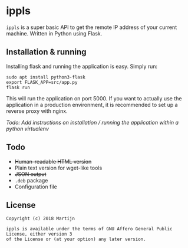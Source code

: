 # ippls

`ippls` is a super basic API to get the remote IP address of your current machine.
Written in Python using Flask.

## Installation & running
Installing flask and running the application is easy. Simply run:
```
sudo apt install python3-flask
export FLASK_APP=src/app.py
flask run
```
This will run the application on port 5000. If you want to actually use the application
in a production environment, it is recommended to set up a reverse proxy with nginx.

_Todo: Add instructions on installation / running the application within a python
virtualenv_

## Todo

* ~~Human-readable HTML version~~
* Plain text version for wget-like tools
* ~~JSON output~~
* `.deb` package
* Configuration file

## License

```
Copyright (c) 2018 Martijn

ippls is available under the terms of GNU Affero General Public License, either version 3
of the License or (at your option) any later version.
```
